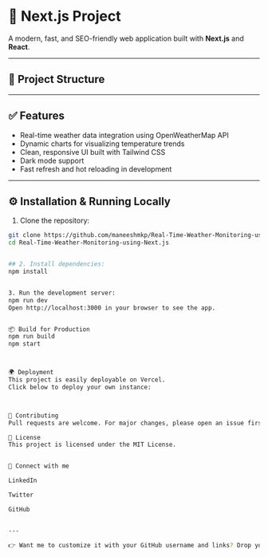 # 🚀 Next.js Project

A modern, fast, and SEO-friendly web application built with **Next.js** and **React**.

---

## 📂 Project Structure


---

## ✅ Features
- Real-time weather data integration using OpenWeatherMap API  
- Dynamic charts for visualizing temperature trends  
- Clean, responsive UI built with Tailwind CSS  
- Dark mode support  
- Fast refresh and hot reloading in development  

---

## ⚙️ Installation & Running Locally
1. Clone the repository:
```bash
git clone https://github.com/maneeshmkp/Real-Time-Weather-Monitoring-using-Next.js.git
cd Real-Time-Weather-Monitoring-using-Next.js


## 2. Install dependencies:
npm install


3. Run the development server:
npm run dev
Open http://localhost:3000 in your browser to see the app.


📦 Build for Production
npm run build
npm start 



🌍 Deployment
This project is easily deployable on Vercel.
Click below to deploy your own instance:



🤝 Contributing
Pull requests are welcome. For major changes, please open an issue first to discuss what you would like to change.

📜 License
This project is licensed under the MIT License.


🔗 Connect with me

LinkedIn 

Twitter

GitHub


---

👉 Want me to customize it with your GitHub username and links? Drop your GitHub and LinkedIn links and I’ll make it ready-to-use for you! 😎
